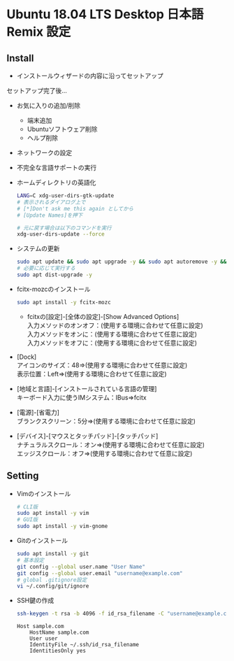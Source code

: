 # Ubuntu 18.04 LTS Desktop 日本語 Remix 設定

## Install

- インストールウィザードの内容に沿ってセットアップ

セットアップ完了後...

- お気に入りの追加/削除
  - 端末追加
  - Ubuntuソフトウェア削除
  - ヘルプ削除
- ネットワークの設定
- 不完全な言語サポートの実行
- ホームディレクトリの英語化

  ```sh
  LANG=C xdg-user-dirs-gtk-update
  # 表示されるダイアログ上で
  # [*]Don't ask me this again としてから
  # [Update Names]を押下

  # 元に戻す場合は以下のコマンドを実行
  xdg-user-dirs-update --force
  ```

- システムの更新

  ```sh
  sudo apt update && sudo apt upgrade -y && sudo apt autoremove -y && sudo apt autoclean -y
  # 必要に応じて実行する
  sudo apt dist-upgrade -y
  ```

- fcitx-mozcのインストール

  ```sh
  sudo apt install -y fcitx-mozc
  ```

  - fcitxの[設定]-[全体の設定]-[Show Advanced Options]  
    入力メソッドのオンオフ：(使用する環境に合わせて任意に設定)  
    入力メソッドをオンに：(使用する環境に合わせて任意に設定)  
    入力メソッドをオフに：(使用する環境に合わせて任意に設定)

- [Dock]  
  アイコンのサイズ：48⇒(使用する環境に合わせて任意に設定)  
  表示位置：Left⇒(使用する環境に合わせて任意に設定)
- [地域と言語]-[インストールされている言語の管理]  
  キーボード入力に使うIMシステム：IBus⇒fcitx
- [電源]-[省電力]  
  ブランクスクリーン：5分⇒(使用する環境に合わせて任意に設定)
- [デバイス]-[マウスとタッチパッド]-[タッチパッド]  
  ナチュラルスクロール：オン⇒(使用する環境に合わせて任意に設定)  
  エッジスクロール：オフ⇒(使用する環境に合わせて任意に設定)

## Setting

- Vimのインストール

  ```sh
  # CLI版
  sudo apt install -y vim
  # GUI版
  sudo apt install -y vim-gnome
  ```

- Gitのインストール

  ```sh
  sudo apt install -y git
  # 基本設定
  git config --global user.name "User Name"
  git config --global user.email "username@example.com"
  # global .gitignore設定
  vi ~/.config/git/ignore
  ```

- SSH鍵の作成

  ```sh
  ssh-keygen -t rsa -b 4096 -f id_rsa_filename -C "username@example.com"
  ```

  ```config:~/.ssh/config
  Host sample.com
      HostName sample.com
      User user
      IdentityFile ~/.ssh/id_rsa_filename
      IdentitiesOnly yes
  ```